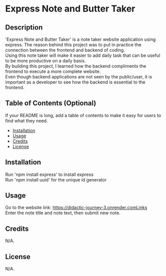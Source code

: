 # Express Note and Butter Taker

## Description

'Express Note and Butter Taker' is a note taker website application using express. The reason behind this project was to put in practice the connection between the frontend and backend of coding. <br>
Using this note taker will make it easier to add daily task that can be useful to be more productive on a daily basis. <br>
By building this project, I learned how the backend compliments the frontend to execute a more complete website. <br>
Even though backend applications are not seen by the public/user, it is important as a developer to see how the backend is essential to the frontend. 

## Table of Contents (Optional)

If your README is long, add a table of contents to make it easy for users to find what they need.

- [Installation](#installation)
- [Usage](#usage)
- [Credits](#credits)
- [License](#license)

## Installation

Run 'npm install express' to install express <br>
Run 'npm install uuid' for the unique id generator <br>

## Usage
Go to the website link: https://didactic-journey-3.onrender.comLinks <br>
Enter the note title and note text, then submit new note.

## Credits

N/A.

## License

N/A.